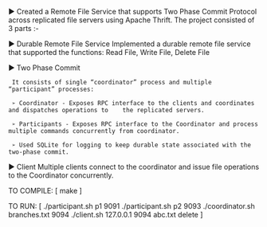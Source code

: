 ► Created a Remote File Service that supports Two Phase Commit Protocol across replicated file  servers using Apache Thrift. The project consisted of 3 parts :-

►  Durable Remote File Service
      Implemented a durable remote file service that supported the functions: Read File, Write File, Delete File
      
► Two Phase Commit

     It consists of single “coordinator” process and multiple “participant” processes: 
     
     ➢ Coordinator - Exposes RPC interface to the clients and coordinates and dispatches operations to    the replicated servers.
     
     ➢ Participants - Exposes RPC interface to the Coordinator and process multiple commands concurrently from coordinator.
     
     ➢ Used SQLite for logging to keep durable state associated with the two-phase commit. 
     
► Client
     Multiple clients connect to the coordinator and issue file operations to the Coordinator concurrently.
     

TO COMPILE:
[
  make
]

TO RUN:
[
  ./participant.sh p1 9091
  ./participant.sh p2 9093
  ./coordinator.sh branches.txt 9094
  ./client.sh 127.0.0.1 9094 abc.txt delete
]
